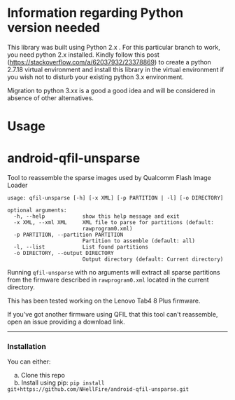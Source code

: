 # Information regarding Python version needed
This library was built using Python 2.x .
For this particular branch to work, you need python 2.x installed. Kindly follow this post (https://stackoverflow.com/a/62037932/23378869) to create a python 2.7.18 virtual environment and install this library in the virtual environment if you wish not to disturb your existing python 3.x environment.

 Migration to python 3.xx is a good a good idea and will be considered in absence of other alternatives.

# **Usage**
# android-qfil-unsparse
Tool to reassemble the sparse images used by Qualcomm Flash Image Loader

```
usage: qfil-unsparse [-h] [-x XML] [-p PARTITION | -l] [-o DIRECTORY]

optional arguments:
  -h, --help            show this help message and exit
  -x XML, --xml XML     XML file to parse for partitions (default:
                        rawprogram0.xml)
  -p PARTITION, --partition PARTITION
                        Partition to assemble (default: all)
  -l, --list            List found partitions
  -o DIRECTORY, --output DIRECTORY
                        Output directory (default: Current directory)
```

Running `qfil-unsparse` with no arguments will extract all sparse partitions from the firmware described in `rawprogram0.xml` located in the current directory.


This has been tested working on the Lenovo Tab4 8 Plus firmware.

If you've got another firmware using QFIL that this tool can't reassemble, open an issue providing a download link.


---



### Installation


You can either:

&nbsp;&nbsp;&nbsp;&nbsp;a. Clone this repo  
&nbsp;&nbsp;&nbsp;&nbsp;b. Install using pip: `pip install git+https://github.com/NHellFire/android-qfil-unsparse.git`

